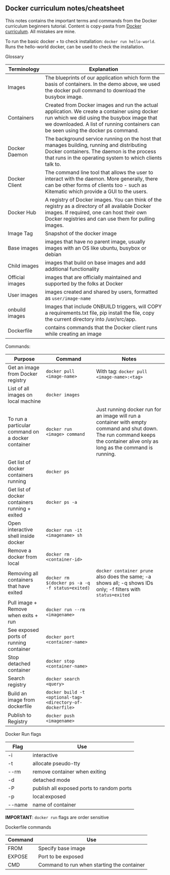 ## Docker curriculum notes/cheatsheet

This notes contains the important terms and commands from the Docker curriculum beginners tutorial. Content is copy-pasta from [Docker curriculum](https://docker-curriculum.com/). All mistakes are mine.


To run the basic docker + to check installation: `docker run hello-world`. Runs the hello-world docker, can be used to check the installation.

Glossary

Terminology | Explanation
----------- | -----------
Images | The blueprints of our application which form the basis of containers. In the demo above, we used the docker pull command to download the busybox image.
Containers | Created from Docker images and run the actual application. We create a container using docker run which we did using the busybox image that we downloaded. A list of running containers can be seen using the docker ps command.
Docker Daemon | The background service running on the host that manages building, running and distributing Docker containers. The daemon is the process that runs in the operating system to which clients talk to.
Docker Client | The command line tool that allows the user to interact with the daemon. More generally, there can be other forms of clients too - such as Kitematic which provide a GUI to the users.	
Docker Hub | A registry of Docker images. You can think of the registry as a directory of all available Docker images. If required, one can host their own Docker registries and can use them for pulling images.
Image Tag | Snapshot of the docker image
Base images | images that have no parent image, usually images with an OS like ubuntu, busybox or debian
Child images | images that build on base images and add additional functionality
Official images | images that are officially maintained and supported by the folks at Docker
User images | images created and shared by users, formatted as `user/image-name`
onbuild images | Images that include ONBUILD triggers, will COPY a requirements.txt file, pip install the file, copy the current directory into /usr/src/app.
Dockerfile | contains commands that the Docker client runs while creating an image


Commands:

Purpose | Command | Notes
------- | ------- | -----
Get an image from Docker registry | `docker pull <image-name>` | With tag: `docker pull <image-name>:<tag>`
List of all images on local machine | `docker images`
To run a particular command on a docker container | `docker run <image> command` | Just running docker run for an image will run a container with empty command and shut down. The run command keeps the container alive only as long as the command is running.
Get list of docker containers running | `docker ps`
Get list of docker containers running + exited | `docker ps -a`
Open interactive shell inside docker | `docker run -it <imagename> sh`
Remove a docker from local | `docker rm <container-id>`
Removing all containers that have exited | `docker rm $(docker ps -a -q -f status=exited)` | `docker container prune` also does the same; -a shows all; -q shows IDs only; -f filters with `status=exited`
Pull image + Remove when exits + run | `docker run --rm <imagename>`
See exposed ports of running container | `docker port <container-name>`
Stop detached container | `docker stop <container-name>`
Search registry | `docker search <query>`
Build an image from dockerfile | `docker build -t <optional-tag> <directory-of-dockerfile>`
Publish to Registry | `docker push <imagename>`


Docker Run flags

Flag | Use
---- | ---
-i | interactive
-t | allocate pseudo-tty
--rm | remove container when exiting
-d | detached mode
-P | publish all exposed ports to random ports
-p | local:exposed
--name | name of container

**IMPORTANT**: `docker run` flags are order sensitive

Dockerfile commands

Command | Use
------- | ----
FROM | Specify base image
EXPOSE | Port to be exposed
CMD | Command to run when starting the container











